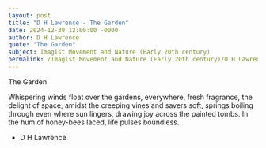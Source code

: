 ```yaml
---
layout: post
title: "D H Lawrence - The Garden"
date: 2024-12-30 12:00:00 -0000
author: D H Lawrence
quote: "The Garden"
subject: Imagist Movement and Nature (Early 20th century)
permalink: /Imagist Movement and Nature (Early 20th century)/D H Lawrence/D H Lawrence - The Garden
---
```


The Garden

   Whispering winds float over the gardens,
   everywhere, fresh fragrance, the delight of space,
   amidst the creeping vines and savers soft,
   springs boiling through even where sun lingers,
   drawing joy across the painted tombs.
   In the hum of honey-bees laced, life pulses boundless.


- D H Lawrence
